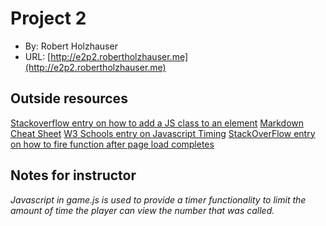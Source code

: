 # Project 2
+ By: Robert Holzhauser
+ URL: [http://e2p2.robertholzhauser.me](http://e2p2.robertholzhauser.me)

## Outside resources
[Stackoverflow entry on how to add a JS class to an element](https://stackoverflow.com/questions/507138/how-to-add-a-class-to-a-given-element)
[Markdown Cheat Sheet](https://www.markdownguide.org/cheat-sheet/)
[W3 Schools entry on Javascript Timing](https://www.w3schools.com/js/js_timing.asp)
[StackOverFlow entry on how to fire function after page load completes](https://stackoverflow.com/questions/11936816/execute-function-after-complete-page-load)


## Notes for instructor
*Javascript in game.js is used to provide a timer functionality to limit the amount of time the player can view the number that was called.*
